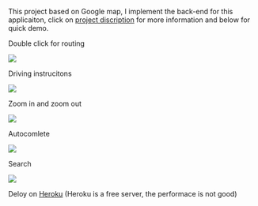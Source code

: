 This project based on Google map, I implement the back-end for this applicaiton, click on [project discription](https://sp18.datastructur.es/materials/proj/proj3/proj3) for more information and below for quick demo.


Double click for routing

![](https://media.giphy.com/media/PO8GNHTTYiWrp71yj9/giphy.gif)

Driving instrucitons

![](https://media.giphy.com/media/ZYaqwi2WcdoPpMPsGV/giphy.gif)

Zoom in and zoom out

![](https://media.giphy.com/media/CeNAJPGCcXH696WCYk/giphy.gif)

Autocomlete

![](https://media.giphy.com/media/27HMEPwVBxnZNukAps/giphy.gif)

Search

![](https://media.giphy.com/media/y1N20NLduCJEuoQWM1/giphy.gif)

Deloy on [Heroku](http://bearmaps-sp18-s64464.herokuapp.com/map.html) (Heroku is a free server, the performace is not good)




